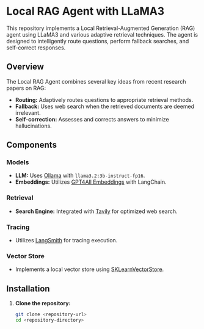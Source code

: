 # Local RAG Agent with LLaMA3

This repository implements a Local Retrieval-Augmented Generation (RAG) agent using LLaMA3 and various adaptive retrieval techniques. The agent is designed to intelligently route questions, perform fallback searches, and self-correct responses.

## Overview

The Local RAG Agent combines several key ideas from recent research papers on RAG:
- **Routing:** Adaptively routes questions to appropriate retrieval methods.
- **Fallback:** Uses web search when the retrieved documents are deemed irrelevant.
- **Self-correction:** Assesses and corrects answers to minimize hallucinations.

## Components

### Models

- **LLM:** Uses [Ollama](https://ollama.com) with `llama3.2:3b-instruct-fp16`.
- **Embeddings:** Utilizes [GPT4All Embeddings](https://github.com/Nomic-AI/gpt4all) with LangChain.

### Retrieval

- **Search Engine:** Integrated with [Tavily](https://tavily.com) for optimized web search.

### Tracing 

- Utilizes [LangSmith](https://langsmith.com) for tracing execution.

### Vector Store

- Implements a local vector store using [SKLearnVectorStore](https://github.com/LangchainAI/langchain).

## Installation

1. **Clone the repository:**
   ```bash
   git clone <repository-url>
   cd <repository-directory>
